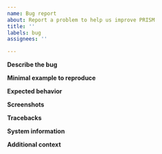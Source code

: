 ```yaml
---
name: Bug report
about: Report a problem to help us improve PRISM
title: ''
labels: bug
assignees: ''

---
```


**Describe the bug**
<!--A clear and concise description of what the bug is.-->

**Minimal example to reproduce**
<!--Describe the minimal steps required to reproduce the problem.-->
<!--Try to include a minimal ModelLink subclass as well if possible.-->

**Expected behavior**
<!--A clear and concise description of what you expected to happen.-->

**Screenshots**
<!--If applicable (e.g., projections), add screenshots to help explain your problem.-->

**Tracebacks**
<!--If applicable, include the error traceback.-->

**System information**
<!--Please execute `python -c "import prism; prism.get_info()"` and put the result here.-->

**Additional context**
<!--Add any other context about the problem here.-->
